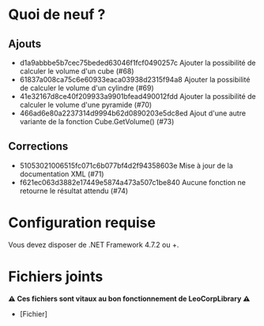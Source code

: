 # Quoi de neuf ?
## Ajouts
- d1a9abbbe5b7cec75beded63046f1fcf0490257c Ajouter la possibilité de calculer le volume d'un cube (#68)
- 61837a008ca75c6e60933eaca03938d2315f94a8 Ajouter la possibilité de calculer le volume d'un cylindre (#69)
- 41e32167d8ce40f209933a9901bfead490012fdd Ajouter la possibilité de calculer le volume d'une pyramide (#70)
- 466ad6e80a2237314d9994b62d0890203e5dc8ed Ajout d'une autre variante de la fonction Cube.GetVolume() (#73)
## Corrections
- 51053021006515fc071c6b077bf4d2f94358603e Mise à jour de la documentation XML (#71)
- f621ec063d3882e17449e5874a473a507c1be840 Aucune fonction ne retourne le résultat attendu (#74)
# Configuration requise
Vous devez disposer de .NET Framework 4.7.2 ou +.
# Fichiers joints
**⚠ Ces fichiers sont vitaux au bon fonctionnement de LeoCorpLibrary ⚠**
- [Fichier]
